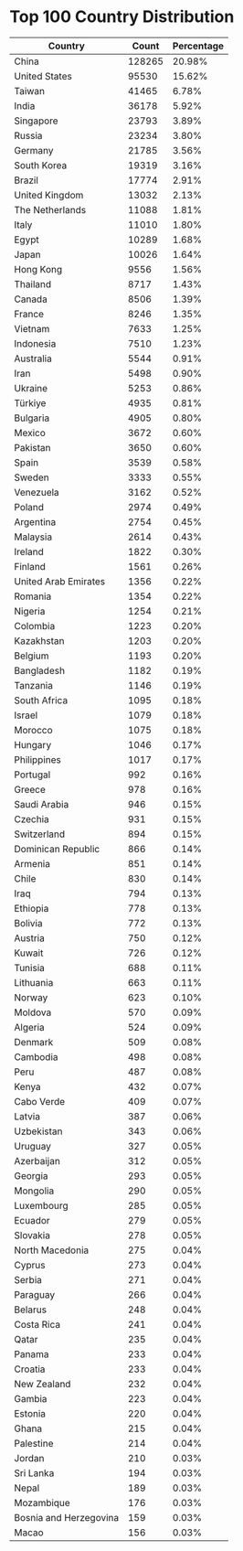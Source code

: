# Top 100 Country Distribution
| Country | Count | Percentage |
|----|----|----|
| China | 128265 | 20.98% |
| United States | 95530 | 15.62% |
| Taiwan | 41465 | 6.78% |
| India | 36178 | 5.92% |
| Singapore | 23793 | 3.89% |
| Russia | 23234 | 3.80% |
| Germany | 21785 | 3.56% |
| South Korea | 19319 | 3.16% |
| Brazil | 17774 | 2.91% |
| United Kingdom | 13032 | 2.13% |
| The Netherlands | 11088 | 1.81% |
| Italy | 11010 | 1.80% |
| Egypt | 10289 | 1.68% |
| Japan | 10026 | 1.64% |
| Hong Kong | 9556 | 1.56% |
| Thailand | 8717 | 1.43% |
| Canada | 8506 | 1.39% |
| France | 8246 | 1.35% |
| Vietnam | 7633 | 1.25% |
| Indonesia | 7510 | 1.23% |
| Australia | 5544 | 0.91% |
| Iran | 5498 | 0.90% |
| Ukraine | 5253 | 0.86% |
| Türkiye | 4935 | 0.81% |
| Bulgaria | 4905 | 0.80% |
| Mexico | 3672 | 0.60% |
| Pakistan | 3650 | 0.60% |
| Spain | 3539 | 0.58% |
| Sweden | 3333 | 0.55% |
| Venezuela | 3162 | 0.52% |
| Poland | 2974 | 0.49% |
| Argentina | 2754 | 0.45% |
| Malaysia | 2614 | 0.43% |
| Ireland | 1822 | 0.30% |
| Finland | 1561 | 0.26% |
| United Arab Emirates | 1356 | 0.22% |
| Romania | 1354 | 0.22% |
| Nigeria | 1254 | 0.21% |
| Colombia | 1223 | 0.20% |
| Kazakhstan | 1203 | 0.20% |
| Belgium | 1193 | 0.20% |
| Bangladesh | 1182 | 0.19% |
| Tanzania | 1146 | 0.19% |
| South Africa | 1095 | 0.18% |
| Israel | 1079 | 0.18% |
| Morocco | 1075 | 0.18% |
| Hungary | 1046 | 0.17% |
| Philippines | 1017 | 0.17% |
| Portugal | 992 | 0.16% |
| Greece | 978 | 0.16% |
| Saudi Arabia | 946 | 0.15% |
| Czechia | 931 | 0.15% |
| Switzerland | 894 | 0.15% |
| Dominican Republic | 866 | 0.14% |
| Armenia | 851 | 0.14% |
| Chile | 830 | 0.14% |
| Iraq | 794 | 0.13% |
| Ethiopia | 778 | 0.13% |
| Bolivia | 772 | 0.13% |
| Austria | 750 | 0.12% |
| Kuwait | 726 | 0.12% |
| Tunisia | 688 | 0.11% |
| Lithuania | 663 | 0.11% |
| Norway | 623 | 0.10% |
| Moldova | 570 | 0.09% |
| Algeria | 524 | 0.09% |
| Denmark | 509 | 0.08% |
| Cambodia | 498 | 0.08% |
| Peru | 487 | 0.08% |
| Kenya | 432 | 0.07% |
| Cabo Verde | 409 | 0.07% |
| Latvia | 387 | 0.06% |
| Uzbekistan | 343 | 0.06% |
| Uruguay | 327 | 0.05% |
| Azerbaijan | 312 | 0.05% |
| Georgia | 293 | 0.05% |
| Mongolia | 290 | 0.05% |
| Luxembourg | 285 | 0.05% |
| Ecuador | 279 | 0.05% |
| Slovakia | 278 | 0.05% |
| North Macedonia | 275 | 0.04% |
| Cyprus | 273 | 0.04% |
| Serbia | 271 | 0.04% |
| Paraguay | 266 | 0.04% |
| Belarus | 248 | 0.04% |
| Costa Rica | 241 | 0.04% |
| Qatar | 235 | 0.04% |
| Panama | 233 | 0.04% |
| Croatia | 233 | 0.04% |
| New Zealand | 232 | 0.04% |
| Gambia | 223 | 0.04% |
| Estonia | 220 | 0.04% |
| Ghana | 215 | 0.04% |
| Palestine | 214 | 0.04% |
| Jordan | 210 | 0.03% |
| Sri Lanka | 194 | 0.03% |
| Nepal | 189 | 0.03% |
| Mozambique | 176 | 0.03% |
| Bosnia and Herzegovina | 159 | 0.03% |
| Macao | 156 | 0.03% |
